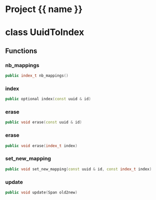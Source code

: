 <script setup>
import {useRoute} from 'vitepress'
const {path} = useRoute()
const tokens = path.split('/')
const words = tokens[2].split('-');
for (let i = 0; i < words.length; i++) {
    words[i] = words[i].charAt(0).toUpperCase() + words[i].slice(1);
    words[i] = words[i].replace('geode', 'Geode')
}
const name = words.join('-');
</script>
# Project {{ name }}

# class UuidToIndex


## Functions

### nb_mappings

```cpp
public index_t nb_mappings()
```


### index

```cpp
public optional index(const uuid & id)
```


### erase

```cpp
public void erase(const uuid & id)
```


### erase

```cpp
public void erase(index_t index)
```


### set_new_mapping

```cpp
public void set_new_mapping(const uuid & id, const index_t index)
```


### update

```cpp
public void update(Span old2new)
```




